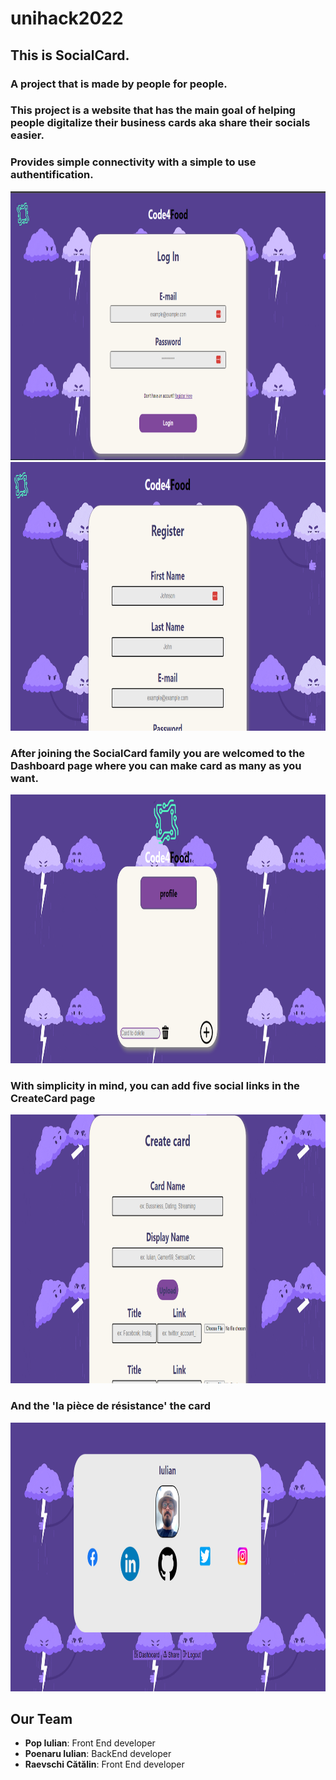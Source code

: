 # unihack2022

## This is SocialCard.

### A project that is made by people for people.
### This project is a website that has the main goal of helping people digitalize their business cards aka share their socials easier.

### Provides simple connectivity with a simple to use authentification.
<img src="./imagesForReadme/login.png" width="800" height="430">
<img src="./imagesForReadme/register.png" width="800" height="430">

### After joining the SocialCard family you are welcomed to the Dashboard page where you can make card as many as you want.
<img src="./imagesForReadme/dashboard.png" width="800" height="430">

### With simplicity in mind, you can add five social links in the CreateCard page
<img src="./imagesForReadme/createCard.png" width="800" height="430">

### And the 'la pièce de résistance' the card
<img src="./imagesForReadme/Untitled.png" width="800" height="430">

## Our Team 
- **Pop Iulian**: Front End developer
- **Poenaru Iulian**: BackEnd developer
- **Raevschi Cătălin**: Front End developer
